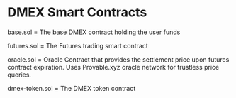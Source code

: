 # DMEX Smart Contracts

base.sol = The base DMEX contract holding the user funds

futures.sol = The Futures trading smart contract

oracle.sol = Oracle Contract that provides the settlement price upon futures contract expiration. Uses Provable.xyz oracle network for trustless price queries.

dmex-token.sol = The DMEX token contract
